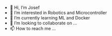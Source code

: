 - 👋 Hi, I’m Josef
- 👀 I’m interested in Robotics and Microcontroller
- 🌱 I’m currently learning ML and Docker
- 💞️ I’m looking to collaborate on ...
- 📫 How to reach me ...

<!---
JosefGst/JosefGst is a ✨ special ✨ repository because its `README.md` (this file) appears on your GitHub profile.
You can click the Preview link to take a look at your changes.
--->
